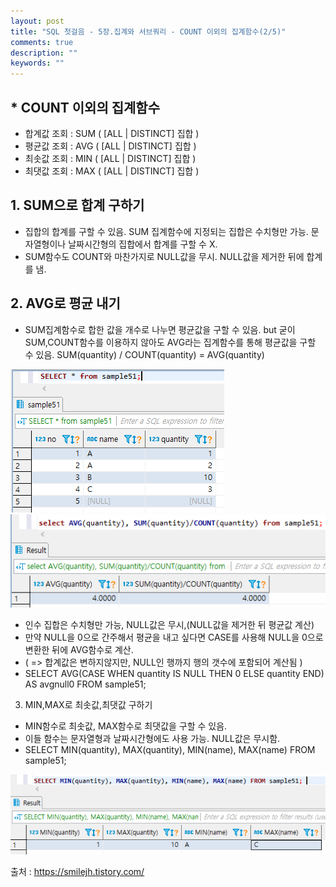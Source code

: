 ```yaml
---
layout: post
title: "SQL 첫걸음 - 5장.집계와 서브쿼리 - COUNT 이외의 집계함수(2/5)" 
comments: true
description: ""
keywords: ""
---
```


## * COUNT 이외의 집계함수 

- 합계값 조회 : SUM ( [ALL | DISTINCT] 집합 ) 
- 평균값 조회 : AVG ( [ALL | DISTINCT] 집합 )
- 최솟값 조회 : MIN ( [ALL | DISTINCT] 집합 )
- 최댓값 조회 : MAX ( [ALL | DISTINCT] 집합 )


## 1. SUM으로 합계 구하기
- 집합의 합계를 구할 수 있음. SUM 집계함수에 지정되는 집합은 수치형만 가능. 문자열형이나 날짜시간형의 집합에서 합계를 구할 수 X.
- SUM함수도 COUNT와 마찬가지로 NULL값을 무시. NULL값을 제거한 뒤에 합계를 냄.


## 2. AVG로 평균 내기
- SUM집계함수로 합한 값을 개수로 나누면 평균값을 구할 수 있음. but 굳이 SUM,COUNT함수를 이용하지 않아도 AVG라는 집계함수를 통해 평균값을 구할 수 있음.  SUM(quantity) / COUNT(quantity) = AVG(quantity)  

![995EE9445B8897CF29](/images/sql_first_step/995EE9445B8897CF29.png)
![99B12D4C5B8897E02D](/images/sql_first_step/99B12D4C5B8897E02D.png)

- 인수 집합은 수치형만 가능, NULL값은 무시,(NULL값을 제거한 뒤 평균값 계산)
- 만약 NULL을 0으로 간주해서 평균을 내고 싶다면 CASE를 사용해 NULL을 0으로 변환한 뒤에 AVG함수로 계산.
- ( => 합계값은 변하지않지만, NULL인 행까지 행의 갯수에 포함되어 계산됨 )  
- SELECT AVG(CASE WHEN quantity IS NULL THEN 0 ELSE quantity END) AS avgnull0 FROM sample51;


3. MIN,MAX로 최솟값,최댓값 구하기
- MIN함수로 최솟값, MAX함수로 최댓값을 구할 수 있음.
- 이들 함수는 문자열형과 날짜시간형에도 사용 가능. NULL값은 무시함.
- SELECT MIN(quantity), MAX(quantity), MIN(name), MAX(name) FROM sample51;  

![996FD34B5B88986F34](/images/sql_first_step/996FD34B5B88986F34.png)


출처 : https://smilejh.tistory.com/